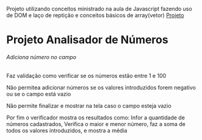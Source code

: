 Projeto utilizando conceitos ministrado na aula de Javascript fazendo uso de DOM e laço de reptição e conceitos básicos de array(vetor)
     <a href="https://geffersoncosta.github.io/Estudos-JavaScript/aula16ex/ex18/index.html">Projeto</a>
    <h1>Projeto Analisador de Números</h1>
    <h6>Adiciona número no campo</h6>
    <p>Faz validação como verificar se os números estão entre 1 e 100</p>
    <p>Não permitea adicionar números se os valores introduzidos forem negativo ou se o campo está vazio</p>
    <p>Não permite finalizar e mostrar na tela caso o campo esteja vazio </p>
    <p>Por fim o verificador mostra os resultados como: Infor a quantidade de números cadastrados, Verifica o maior e menor número, faz a soma de todos os valores introduzidos, e mostra a média </p>
   

